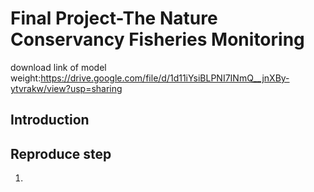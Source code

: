 # Final Project-The Nature Conservancy Fisheries Monitoring

download link of model weight:https://drive.google.com/file/d/1d11iYsiBLPNI7INmQ__jnXBy-ytvrakw/view?usp=sharing
## Introduction


## Reproduce step
1.
